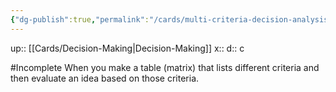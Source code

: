 ```yaml
---
{"dg-publish":true,"permalink":"/cards/multi-criteria-decision-analysis/"}
---
```


up:: [[Cards/Decision-Making\|Decision-Making]] 
x:: 
d:: c

#Incomplete 
When you make a table (matrix) that lists different criteria and then evaluate an idea based on those criteria.

